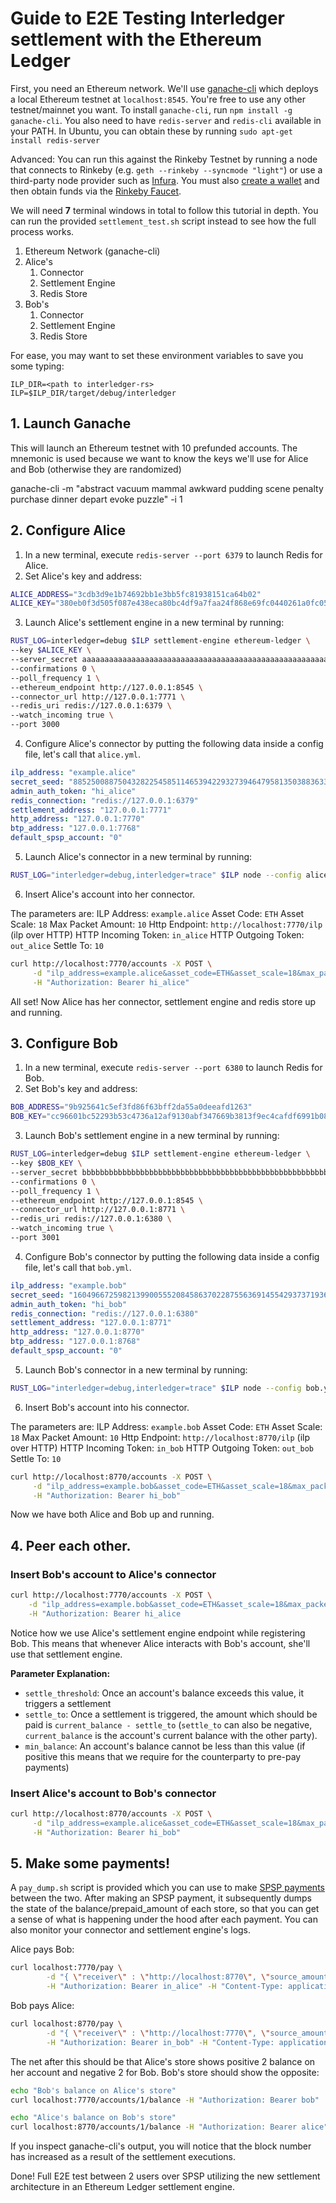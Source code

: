 # Guide to E2E Testing Interledger settlement with the Ethereum Ledger

First, you need an Ethereum network. We'll use
[ganache-cli](https://github.com/trufflesuite/ganache-cli) which deploys a local
Ethereum testnet at `localhost:8545`. You're free to use any other
testnet/mainnet you want. To install `ganache-cli`, run 
`npm install -g ganache-cli`. You also need to have `redis-server` and
`redis-cli` available in your PATH. In Ubuntu, you can obtain these by running
`sudo apt-get install redis-server`

Advanced: You can run this against the Rinkeby Testnet by running a node that
connects to Rinkeby (e.g. `geth --rinkeby --syncmode "light"`) or use a
third-party node provider such as [Infura](https://infura.io/). You must also [create a
wallet](https://www.myetherwallet.com/) and then obtain funds via the
[Rinkeby Faucet](https://faucet.rinkeby.io/).

We will need **7** terminal windows in total to follow this tutorial in depth. You can run the
provided `settlement_test.sh` script instead to see how the full process works.

1. Ethereum Network (ganache-cli)
2. Alice's
    1. Connector
    2. Settlement Engine
    3. Redis Store
2. Bob's
    1. Connector
    2. Settlement Engine
    3. Redis Store

For ease, you may want to set these environment variables to save you some
typing:
```
ILP_DIR=<path to interledger-rs>
ILP=$ILP_DIR/target/debug/interledger
```

## 1. Launch Ganache

This will launch an Ethereum testnet with 10 prefunded accounts. The mnemonic is
used because we want to know the keys we'll use for Alice and Bob (otherwise
they are randomized)

ganache-cli -m "abstract vacuum mammal awkward pudding scene penalty purchase
dinner depart evoke puzzle" -i 1

## 2. Configure Alice

1. In a new terminal, execute `redis-server --port 6379` to launch Redis for
   Alice.
2. Set Alice's key and address:
```bash
ALICE_ADDRESS="3cdb3d9e1b74692bb1e3bb5fc81938151ca64b02"
ALICE_KEY="380eb0f3d505f087e438eca80bc4df9a7faa24f868e69fc0440261a0fc0567dc" 
```
3. Launch Alice's settlement engine in a new terminal by running:

```bash
RUST_LOG=interledger=debug $ILP settlement-engine ethereum-ledger \
--key $ALICE_KEY \
--server_secret aaaaaaaaaaaaaaaaaaaaaaaaaaaaaaaaaaaaaaaaaaaaaaaaaaaaaaaaaaaaaaaa \
--confirmations 0 \
--poll_frequency 1 \
--ethereum_endpoint http://127.0.0.1:8545 \
--connector_url http://127.0.0.1:7771 \
--redis_uri redis://127.0.0.1:6379 \
--watch_incoming true \
--port 3000
```

4. Configure Alice's connector by putting the following data inside a config
   file, let's call that `alice.yml`. 

```yaml 
ilp_address: "example.alice"
secret_seed: "8852500887504328225458511465394229327394647958135038836332350604"
admin_auth_token: "hi_alice" 
redis_connection: "redis://127.0.0.1:6379"
settlement_address: "127.0.0.1:7771" 
http_address: "127.0.0.1:7770"
btp_address: "127.0.0.1:7768" 
default_spsp_account: "0" 
``` 

5. Launch Alice's connector in a new terminal by running:

```bash
RUST_LOG="interledger=debug,interledger=trace" $ILP node --config alice.yml
```

6. Insert Alice's account into her connector. 

The parameters are:
ILP Address: `example.alice`
Asset Code: `ETH`
Asset Scale: `18`
Max Packet Amount: `10`
Http Endpoint: `http://localhost:7770/ilp` (ilp over HTTP)
HTTP Incoming Token: `in_alice`
HTTP Outgoing Token: `out_alice`
Settle To: `10`

```bash
curl http://localhost:7770/accounts -X POST \
     -d "ilp_address=example.alice&asset_code=ETH&asset_scale=18&max_packet_amount=10&http_endpoint=http://127.0.0.1:7770/ilp&http_incoming_token=in_alice&outgoing_token=out_alice&settle_to=-10" \
     -H "Authorization: Bearer hi_alice"
```

All set! Now Alice has her connector, settlement engine and redis store up and
running.

## 3. Configure Bob

1. In a new terminal, execute `redis-server --port 6380` to launch Redis for
   Bob.
2. Set Bob's key and address:
```bash
BOB_ADDRESS="9b925641c5ef3fd86f63bff2da55a0deeafd1263"
BOB_KEY="cc96601bc52293b53c4736a12af9130abf347669b3813f9ec4cafdf6991b087e"
```
3. Launch Bob's settlement engine in a new terminal by running:

```bash
RUST_LOG=interledger=debug $ILP settlement-engine ethereum-ledger \
--key $BOB_KEY \
--server_secret bbbbbbbbbbbbbbbbbbbbbbbbbbbbbbbbbbbbbbbbbbbbbbbbbbbbbbbbbbbbbbbb \
--confirmations 0 \
--poll_frequency 1 \
--ethereum_endpoint http://127.0.0.1:8545 \
--connector_url http://127.0.0.1:8771 \
--redis_uri redis://127.0.0.1:6380 \
--watch_incoming true \
--port 3001
```

4. Configure Bob's connector by putting the following data inside a config
   file, let's call that `bob.yml`. 

```yaml 
ilp_address: "example.bob"
secret_seed: "1604966725982139900555208458637022875563691455429373719368053354"
admin_auth_token: "hi_bob"
redis_connection: "redis://127.0.0.1:6380"
settlement_address: "127.0.0.1:8771"
http_address: "127.0.0.1:8770"
btp_address: "127.0.0.1:8768"
default_spsp_account: "0"
``` 

5. Launch Bob's connector in a new terminal by running:

```bash
RUST_LOG="interledger=debug,interledger=trace" $ILP node --config bob.yml
```

6. Insert Bob's account into his connector. 

The parameters are:
ILP Address: `example.bob`
Asset Code: `ETH`
Asset Scale: `18`
Max Packet Amount: `10`
Http Endpoint: `http://localhost:8770/ilp` (ilp over HTTP)
HTTP Incoming Token: `in_bob`
HTTP Outgoing Token: `out_bob`
Settle To: `10`

```bash
curl http://localhost:8770/accounts -X POST \
     -d "ilp_address=example.bob&asset_code=ETH&asset_scale=18&max_packet_amount=10&http_endpoint=http://127.0.0.1:8770/ilp&http_incoming_token=in_bob&outgoing_token=out_bob&settle_to=-10" \
     -H "Authorization: Bearer hi_bob"
```

Now we have both Alice and Bob up and running.

## 4. Peer each other.

### Insert Bob's account to Alice's connector
```bash
curl http://localhost:7770/accounts -X POST \
    -d "ilp_address=example.bob&asset_code=ETH&asset_scale=18&max_packet_amount=10&settlement_engine_url=http://127.0.0.1:3000&settlement_engine_asset_scale=18&http_endpoint=http://127.0.0.1:8770/ilp&http_incoming_token=bob&http_outgoing_token=alice&settle_threshold=70&min_balance=-100&settle_to=10" \
    -H "Authorization: Bearer hi_alice
```

Notice how we use Alice's settlement engine endpoint while registering Bob. This
means that whenever Alice interacts with Bob's account, she'll use that
settlement engine.

__Parameter Explanation:__
- `settle_threshold`: Once an account's balance exceeds this value, it triggers
  a settlement
- `settle_to`: Once a settlement is triggered, the amount which should be paid
  is `current_balance - settle_to` (`settle_to` can also be negative,
  `current_balance` is the  account's current balance with the other party).
- `min_balance`: An account's balance cannot be less than this value (if
  positive this means that we require for the counterparty to pre-pay payments)


### Insert Alice's account to Bob's connector

```bash
curl http://localhost:8770/accounts -X POST \
     -d "ilp_address=example.alice&asset_code=ETH&asset_scale=18&max_packet_amount=10&settlement_engine_url=http://127.0.0.1:3001&settlement_engine_asset_scale=18&http_endpoint=http://127.0.0.1:7770/ilp&http_incoming_token=alice&http_outgoing_token=bob&settle_threshold=70&min_balance=-100&settle_to=-10" \
     -H "Authorization: Bearer hi_bob"
```

## 5. Make some payments!

A `pay_dump.sh` script is provided which you can use to make [SPSP
payments](https://interledger.org/rfcs/0009-simple-payment-setup-protocol/)
between the two. After making an SPSP payment, it subsequently dumps the state
of the balance/prepaid_amount of each store, so that you can get a sense of what
is happening under the hood after each payment. You can also monitor your
connector and settlement engine's logs.

Alice pays Bob:
```bash
curl localhost:7770/pay \
        -d "{ \"receiver\" : \"http://localhost:8770\", \"source_amount\": 5  }" \
        -H "Authorization: Bearer in_alice" -H "Content-Type: application/json"
```

Bob pays Alice:
```bash
curl localhost:8770/pay \
        -d "{ \"receiver\" : \"http://localhost:7770\", \"source_amount\": 7  }" \
        -H "Authorization: Bearer in_bob" -H "Content-Type: application/json"
```

The net after this should be that Alice's store shows positive 2 balance on her
account and negative 2 for Bob. Bob's store should show the
opposite:

```bash
echo "Bob's balance on Alice's store"
curl localhost:7770/accounts/1/balance -H "Authorization: Bearer bob"

echo "Alice's balance on Bob's store"
curl localhost:8770/accounts/1/balance -H "Authorization: Bearer alice"
```


If you inspect ganache-cli's output, you will notice that the block number has
increased as a result of the settlement executions.

Done! Full E2E test between 2 users over SPSP utilizing the new settlement
architecture in an Ethereum Ledger settlement engine.
